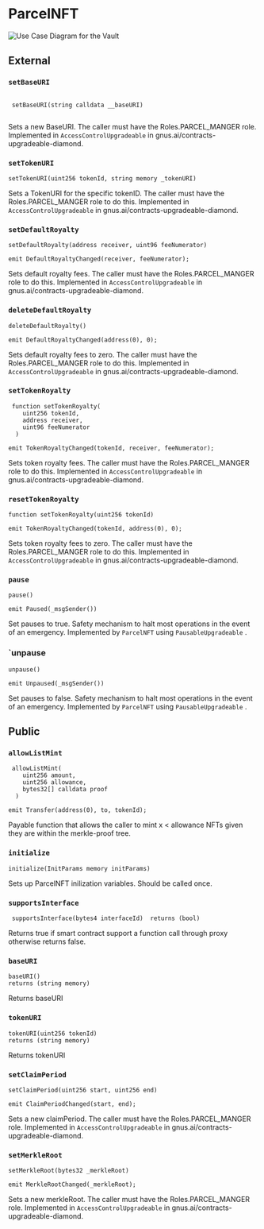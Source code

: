 # ParcelNFT

![Use Case Diagram for the Vault](../../../.gitbook/assets/vault-use-case.png)

## External


### `setBaseURI`

```

 setBaseURI(string calldata __baseURI)
 
```

Sets a new BaseURI. The caller must have the Roles.PARCEL_MANGER role. Implemented in `AccessControlUpgradeable` in gnus.ai/contracts-upgradeable-diamond. 

### `setTokenURI`

```
setTokenURI(uint256 tokenId, string memory _tokenURI)

```

Sets a TokenURI for the specific tokenID. The caller must have the Roles.PARCEL_MANGER role to do this. Implemented in `AccessControlUpgradeable` in gnus.ai/contracts-upgradeable-diamond. 

### `setDefaultRoyalty`

```
setDefaultRoyalty(address receiver, uint96 feeNumerator)

emit DefaultRoyaltyChanged(receiver, feeNumerator);

```

 Sets default royalty fees. The caller must have the Roles.PARCEL_MANGER role to do this. Implemented in `AccessControlUpgradeable` in gnus.ai/contracts-upgradeable-diamond. 

### `deleteDefaultRoyalty`

```
deleteDefaultRoyalty()
    
emit DefaultRoyaltyChanged(address(0), 0);

```

 Sets default royalty fees to zero. The caller must have the Roles.PARCEL_MANGER role to do this. Implemented in `AccessControlUpgradeable` in gnus.ai/contracts-upgradeable-diamond. 


### `setTokenRoyalty`

```
 function setTokenRoyalty(
    uint256 tokenId,
    address receiver,
    uint96 feeNumerator
  ) 
  
emit TokenRoyaltyChanged(tokenId, receiver, feeNumerator);

```

Sets token royalty fees. The caller must have the Roles.PARCEL_MANGER role to do this. Implemented in `AccessControlUpgradeable` in gnus.ai/contracts-upgradeable-diamond. 

### `resetTokenRoyalty`

```
function setTokenRoyalty(uint256 tokenId) 
  
emit TokenRoyaltyChanged(tokenId, address(0), 0);

```

Sets token royalty fees to zero. The caller must have the Roles.PARCEL_MANGER role to do this. Implemented in `AccessControlUpgradeable` in gnus.ai/contracts-upgradeable-diamond. 



### `pause`

```
pause() 

emit Paused(_msgSender())

```

Set pauses to true. Safety mechanism to halt most operations in the event of an emergency. Implemented by `ParcelNFT` using `PausableUpgradeable` .

### `unpause

```
unpause() 

emit Unpaused(_msgSender())

```


Set pauses to false. Safety mechanism to halt most operations in the event of an emergency. Implemented by `ParcelNFT` using `PausableUpgradeable` .

## Public

### **`allowListMint`**

```
 allowListMint(
    uint256 amount,
    uint256 allowance,
    bytes32[] calldata proof
  ) 
    
emit Transfer(address(0), to, tokenId);

```

Payable function that allows the caller to mint x < allowance NFTs given they are within the merkle-proof tree. 

### `initialize`

```
initialize(InitParams memory initParams)

```

Sets up ParcelNFT inilization variables. Should be called once.


### `supportsInterface`

```
 supportsInterface(bytes4 interfaceId)  returns (bool)
```

Returns true if smart contract support a function call through proxy otherwise returns false.


### `baseURI`

```
baseURI()
returns (string memory)
```

Returns baseURI

### `tokenURI`

```
tokenURI(uint256 tokenId)
returns (string memory)
```

Returns tokenURI


### `setClaimPeriod`

```
setClaimPeriod(uint256 start, uint256 end)
    
emit ClaimPeriodChanged(start, end);

 ```
 
Sets a new claimPeriod. The caller must have the Roles.PARCEL_MANGER role. Implemented in `AccessControlUpgradeable` in gnus.ai/contracts-upgradeable-diamond. 

### `setMerkleRoot`

```
setMerkleRoot(bytes32 _merkleRoot)   

emit MerkleRootChanged(_merkleRoot);

 ```
 
Sets a new merkleRoot. The caller must have the Roles.PARCEL_MANGER role. Implemented in `AccessControlUpgradeable` in gnus.ai/contracts-upgradeable-diamond. 

